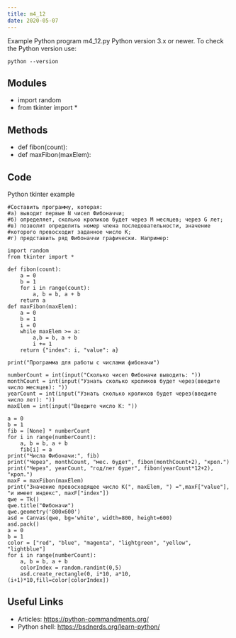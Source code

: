 ```yaml
---
title: m4_12
date: 2020-05-07
---
```

Example Python program m4_12.py
Python version 3.x or newer.
To check the Python version use:

    python --version

## Modules

* import random
* from tkinter import *

## Methods

* def fibon(count):
* def maxFibon(maxElem):

## Code

Python tkinter example

    #Составить программу, которая:
    #а) выводит первые N чисел Фибоначчи; 
    #б) определяет, сколько кроликов будет через М месяцев; через G лет; 
    #в) позволит определить номер члена последовательности, значение
    #которого превосходит заданное число К; 
    #г) представить ряд Фибоначчи графически. Например:
    
    import random
    from tkinter import *
    
    def fibon(count):
        a = 0
        b = 1
        for i in range(count):
            a, b = b, a + b
        return a
    def maxFibon(maxElem):
        a = 0
        b = 1
        i = 0
        while maxElem >= a:
            a,b = b, a + b
            i += 1
        return {"index": i, "value": a}
    
    print("Программа для работы с числами фибоначи")
    
    numberCount = int(input("Сколько чисел Фибоначи выводить: "))
    monthCount = int(input("Узнать сколько кроликов будет через(введите число месяцев): "))
    yearCount = int(input("Узнать сколько кроликов будет через(введите число лет): "))
    maxElem = int(input("Введите число К: "))
    
    a = 0
    b = 1
    fib = [None] * numberCount
    for i in range(numberCount):
        a, b = b, a + b
        fib[i] = a
    print("Числа Фибоначи:", fib)
    print("Через", monthCount, "мес. будет", fibon(monthCount+2), "крол.")
    print("Через", yearCount, "год/лет будет", fibon(yearCount*12+2), "крол.")
    maxF = maxFibon(maxElem)
    print("Значение превосходящее число К(", maxElem, ") =",maxF["value"], "и имеет индекс", maxF["index"])
    qwe = Tk()
    qwe.title("Фибоначи")
    qwe.geometry('800x600')
    asd = Canvas(qwe, bg='white', width=800, height=600)
    asd.pack()
    a = 0
    b = 1
    color = ["red", "blue", "magenta", "lightgreen", "yellow", "lightblue"]
    for i in range(numberCount):
        a, b = b, a + b
        colorIndex = random.randint(0,5)
        asd.create_rectangle(0, i*10, a*10,(i+1)*10,fill=color[colorIndex])

## Useful Links

- Articles: https://python-commandments.org/
- Python shell: https://bsdnerds.org/learn-python/
